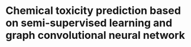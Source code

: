 # Chemical toxicity prediction based on semi-supervised learning and graph convolutional neural network

